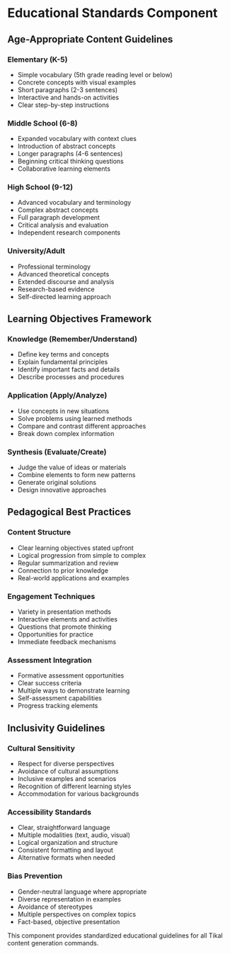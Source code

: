 # Educational Standards Component

## Age-Appropriate Content Guidelines

### Elementary (K-5)
- Simple vocabulary (5th grade reading level or below)
- Concrete concepts with visual examples
- Short paragraphs (2-3 sentences)
- Interactive and hands-on activities
- Clear step-by-step instructions

### Middle School (6-8)
- Expanded vocabulary with context clues
- Introduction of abstract concepts
- Longer paragraphs (4-6 sentences)
- Beginning critical thinking questions
- Collaborative learning elements

### High School (9-12)
- Advanced vocabulary and terminology
- Complex abstract concepts
- Full paragraph development
- Critical analysis and evaluation
- Independent research components

### University/Adult
- Professional terminology
- Advanced theoretical concepts
- Extended discourse and analysis
- Research-based evidence
- Self-directed learning approach

## Learning Objectives Framework

### Knowledge (Remember/Understand)
- Define key terms and concepts
- Explain fundamental principles
- Identify important facts and details
- Describe processes and procedures

### Application (Apply/Analyze)
- Use concepts in new situations
- Solve problems using learned methods
- Compare and contrast different approaches
- Break down complex information

### Synthesis (Evaluate/Create)
- Judge the value of ideas or materials
- Combine elements to form new patterns
- Generate original solutions
- Design innovative approaches

## Pedagogical Best Practices

### Content Structure
- Clear learning objectives stated upfront
- Logical progression from simple to complex
- Regular summarization and review
- Connection to prior knowledge
- Real-world applications and examples

### Engagement Techniques
- Variety in presentation methods
- Interactive elements and activities
- Questions that promote thinking
- Opportunities for practice
- Immediate feedback mechanisms

### Assessment Integration
- Formative assessment opportunities
- Clear success criteria
- Multiple ways to demonstrate learning
- Self-assessment capabilities
- Progress tracking elements

## Inclusivity Guidelines

### Cultural Sensitivity
- Respect for diverse perspectives
- Avoidance of cultural assumptions
- Inclusive examples and scenarios
- Recognition of different learning styles
- Accommodation for various backgrounds

### Accessibility Standards
- Clear, straightforward language
- Multiple modalities (text, audio, visual)
- Logical organization and structure
- Consistent formatting and layout
- Alternative formats when needed

### Bias Prevention
- Gender-neutral language where appropriate
- Diverse representation in examples
- Avoidance of stereotypes
- Multiple perspectives on complex topics
- Fact-based, objective presentation

This component provides standardized educational guidelines for all Tikal content generation commands.